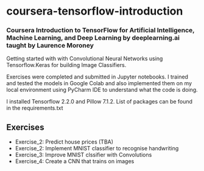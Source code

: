 # coursera-tensorflow-introduction
### Coursera Introduction to TensorFlow for Artificial Intelligence, Machine Learning, and Deep Learning by deeplearning.ai taught by Laurence Moroney

Getting started with with Convolutional Neural Networks using Tensorflow.Keras for building Image Classifiers.

Exercises were completed and submitted in Jupyter notebooks. I trained and tested the models in Google Colab and also implemented them on my local environment using PyCharm IDE to understand what the code is doing.

I installed Tensorflow 2.2.0 and Pillow 7.1.2. List of packages can be found in the requirements.txt

## Exercises

* Exercise_2: Predict house prices (TBA) 
* Exercise_2: Implement MNIST classifier to recognise handwriting
* Exercise_3: Improve MNIST clssifier with Convolutions
* Exercise_4: Create a CNN that trains on images

